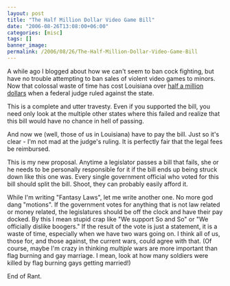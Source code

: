 ```yaml
---
layout: post
title: "The Half Million Dollar Video Game Bill"
date: "2006-08-26T13:08:00+06:00"
categories: [misc]
tags: []
banner_image: 
permalink: /2006/08/26/The-Half-Million-Dollar-Video-Game-Bill
---
```


A while ago I blogged about how we can't seem to ban cock fighting, but have no trouble attempting to ban sales of violent video games to minors. Now that colossal waste of time has cost Louisiana over <a href="http://news.yahoo.com/s/ap/20060826/ap_on_hi_te/louisiana_video_games">half a million dollars</a> when a federal judge ruled against the state.

This is a complete and utter travesty. Even if you supported the bill, you need only look at the multiple other states where this failed and realize that this bill would have no chance in hell of passing. 

And now we (well, those of us in Louisiana) have to pay the bill. Just so it's clear - I'm not mad at the judge's ruling. It is perfectly fair that the legal fees be reimbursed. 

This is my new proposal. Anytime a legislator passes a bill that fails, she or he needs to be personally responsible for it if the bill ends up being struck down like this one was. Every single government official who voted for this bill should split the bill. Shoot, they can probably easily afford it. 

While I'm writing "Fantasy Laws", let me write another one. No more god dang "motions". If the government votes for anything that is not law related or money related, the legislatures should be off the clock and have their pay docked. By this I mean stupid crap like "We support So and So" or "We officially dislike boogers." If the result of the vote is just a statement, it is a waste of time, especially when we have two wars going on. I think all of us, those for, and those against, the current wars, could agree with that. (Of course, maybe I'm crazy in thinking <i>multiple</i> wars are more important than flag burning and gay marriage. I mean, look at how many soldiers were killed by flag burning gays getting married!)

End of Rant.